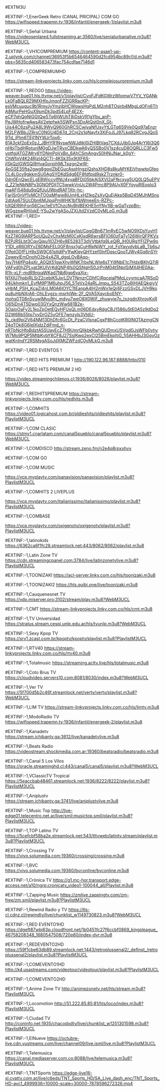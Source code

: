 #EXTM3U

#EXTINF:-1,EnerGeek Retro (CANAL PRICIPAL) COM GO
https://wifispeed.trapemn.tv:1936/infantil/energeek-1/playlist.m3u8

#EXTINF:-1,Señal Urbana
https://videosenlared.fullstreaming.ar:3560/live/senialurbanalive.m3u8?WebM3UCL

#EXTINF:-1,VH1COMPREMIUM
https://content-asae1-up-2.uplynk.com/channel/36953f5b6546464590d2fcd954bc89cf/d.m3u8?pbs=5635cd406583473fac754cdfae7146d1

#EXTINF:-1,COMPREMIUMHD

https://stream-linkyprojects.linky.com.co/hls/complejosurpremium.m3u8

#EXTINF:-1,REDGO
https://video-weaver.bue01.hls.ttvnw.net/v1/playlist/CvoFJFdKGWrzWIomwV7YV_YGANkLk0FaBQLRZ9MXHfpJmqnFZZlGRRacKP-esVMcuuguc9b1RmvJyYmzjbHCWgwsHgPdLM2nh8TOsirb4MbgLdOFn6ThA8MurPeHGuX9smDk3pdS4LpF4E2X-eCP7qhQgNIGGtQw5Tq6IjWUhT8jDskVR1gYbv_anP-PeJWHofrwAwsAV2etpfwk5SWPsn3DxAtQst0nX_Gt-Uis44C6zsPu2A8L9WyQ960GhRCSCwjyaNfUsvYtLGTq6S9Ve0Qq97aEnzrM2LFWBbJZRrsC0NGU4D87d_2Cnj2s1qNayfx3XiFoJLJ97Lkq82RCvgJQoS9Td_jPlm6TEjI1NYWJrTqx6-81A3ckf2pEx0zJ_JBHYR1NyswNWJdtkI0iZHjBtVag7CXdJJjb0Jq4ArYI6i3Q6nHbjTbdHRotunlM0gDJwTRvxCBDkwA6yQSSBo0V1sz4cuD8OQRLLC3Fw5vptfgiATGZjMrv6YDNmPpVxBn_6AhCSmAngvS0HNiJNar_k0gY-ChWfqV4K24Rjzl4QCTI-4KSk35x9tXF6S-jISkQzIGWSQi9HvaGorpihMLTpzgn2wW-4pGSE35fta2gwg8gqxlZbEGucAspHngziQshsXHD8s8kuMYKEiVhpwtpGfeoCL4LGcv9gkkmSU0AgSYDKdSdg6EF8fdfpid9skZTrznkr0-0dn0EnQwcELgEBWjccvlfNU4xyaBFDi05bkAjSXVI2aFfkcxya5UQ0LQ5uEPVd_Z21eNbN8Px3GNOPDljTC5wwkVnUc2W4Pmc8P9AUyX0FYoyuRlEoplo3maAFj548du9qQfUuUWpdRAF1Xtr-hc-FarISr0nVf1vMChTO0qMfwje8iUmHLxHZlkgZsXyQuEjAkp5BqD45MJhMSns2dtAq67SUcDbn6MJipqPmWHK1bf1bWmeeEn-RZPc-hXQER9hFon56Cixc1eEVfChzcNyBhIBEKHE5nYNy1IB-wGaTyzpBn-WGgzpwRHjIxkE-YSu2wYgASoJZXUtd2VzdC0yMLoG.m3u8
#EXTINF:-1,RED+

https://video-weaver.bue01.hls.ttvnw.net/v1/playlist/CpgGBn671mRvEC5wNO9XDsYuyH1KzZ74G9lARP5oUQu2yChxMzM0CxKIsdR6wrsBFIO60zFaTy126WirQFPKVxBZPJRSLbt3CqvQjpu1IOZH6v8E5283T3dVVtbkfq9LeQlR_lH0URgYFIZPw9oY1Dl_gR6ORYvZ8DMsFEL0GF8nsx1gCuHRpNjWY_rot_FoYavvdybLaB_Tb6sJ01fptODfFLH9xSW9C61stIdlPy1fwKleyQHYzef0InfDqscQooTJWv4Gq6nSYrZqwevlEmDnohO2b4xAZR_dgqLOyBAqo-1sy7H4lfPq4qXr_A0QX51gwXhyWNK7rbxNLWle6sTYi9NbE1c7HdxlBKhQ7iRVAFvd0hZPLyat3KUIVrKdQNP4fs0QSNgH50JrPnM04t5NpISiMX4HE0Aa-R1h-xLF-mdR9nixaWKad7NbRigp6vaXjx-N1XIU7hpbjRLSrZ2cebiK5JxrLDVTNmzrCDhfCjRqceiaPMqLcyymcaA7RSoD94Ukhmkn1_EyfM9P1M6uhpJ56_5TeVx24aRLJmpu_S543TZo6IHlAEQkgiyVyHbM_PSH_KcaZl4nLM0A6IOYCTtEanpA4lH2mWx1eQr6FzzGSyDLJVH9koqu8uHbNXrA6-OhLEvgzs-msrhiWe-2F_QVA5XqycboENY-mohs0T08n5vuwIMyu9hj_mdyu7weO8X0WiF_zhuwyje7o_txzgdnXhroyKxRO65jDn4T5Dwp03GYxQnzWw681B2e-3OaloOaFy2L1koZpOetEQvHFUsQLm06DEdxyRdgCBJ1586uStE0A5z9dDq2D2W6Rb55tp7vvDrOZ5vOFE7wnzyls3VIdU-fs_ckd9pi2V64NM13DhDfc6GcDt_PzaCVlsnaCgxP8hCcotKR0lNOTAzmgCN24qTOk8G6leIXjdzZdiFmd_n-nRTbNcHfpBdztA5SUayEcZ7H9UmrQIIkbkRwhQUDmxUSVpdGJsWFb0yhyW7Mo9PQP5MtbKybY8CF8J27SsIKwp2exCI25BmEkpItjG_1j5AHHbJ3GgyOzwatKnIndY2RSMsgASoJdXMtZWFzdC0yMLkG.m3u8

#EXTINF:-1,RED EVENTOS 1


#EXTINF:-1,RED HITS PREMIUM 1
http://190.122.96.187:8888/http/010

#EXTINF:-1,RED HITS PREMIUM 2 HD

https://video.streamingchilenos.cl:1936/8026/8026/playlist.m3u8?WebM3UCL

#EXTINF:-1,REDHITSPREMIUM
https://stream-linkyprojects.linky.com.co/hls/redhits.m3u8

#EXTINF:-1,COMHITS 
https://video01.logicahost.com.br/oldieshits/oldieshits/playlist.m3u8?PlaylistM3UCL

#EXTINF:-1,COM CLASIC
https://stmv1.cnarlatam.com/canal5pueblo/canal5pueblo/playlist.m3u8?WebM3UCL

#EXTINF:-1,COMDISCO
http://stream.zeno.fm/n2e4q8rpxxhvv

#EXTINF:-1,COM GO


#EXTINF:-1,COM MUSIC

https://vcp.myplaytv.com/panavision/panavision/playlist.m3u8?PlaylistM3UCL

#EXTINF:-1,COMHITS 2 LIVEPLUS

https://vcp.myplaytv.com/italianissimo/italianissimo/playlist.m3u8?PlaylistM3UCL

#EXTINF:-1,COMBASE

https://vcp.myplaytv.com/oxigenotv/oxigenotv/playlist.m3u8?PlaylistM3UCL

#EXTINF:-1,latinokids
https://6362ca6f1fc28.streamlock.net:443/8062/8062/playlist.m3u8

#EXTINF:-1,Latin Zone TV
https://cdn.streamingcpanel.com:3784/live/latinzonetvlive.m3u8?PlaylistM3UCL

#EXTINF:-1,TOONIZAKI
https://acl-server.linky.com.co/hls/toonizaki.m3u8

#EXTINF:-1,TOONIZAKI2
https://hls.quibi.one/live/toonizaki.m3u8

#EXTINF:-1,Cauquenesnet TV
https://vdo.miserver.pro:3102/stream/play.m3u8?WebM3UCL

#EXTINF:-1,CMT
https://stream-linkyprojects.linky.com.co/hls/cmt.m3u8

#EXTINF:-1,TV Universidad
https://stratus.stream.cespi.unlp.edu.ar/hls/tvunlp.m3u8?WebM3UCL

#EXTINF:-1,Sexy Kpop TV
https://srv1.zcast.com.br/kpoptv/kpoptv/playlist.m3u8?PlaylistM3UCL

#EXTINF:-1,RTV40
https://stream-linkyprojects.linky.com.co/hls/rtv40.m3u8

#EXTINF:-1,Totalmusic
https://streaming.acltv.live/hls/totalmusic.m3u8

#EXTINF:-1,Coto Brus TV
https://cloudvideo.servers10.com:8081/8030/index.m3u8?WebM3UCL

#EXTINF:-1,Ver TV
https://5f700d5b2c46f.streamlock.net/vertv/vertv/playlist.m3u8?WebM3UCL

#EXTINF:-1,LIM TV
https://stream-linkyprojects.linky.com.co/hls/limtv.m3u8

#EXTINF:-1,ModoRadio TV
https://wifispeed.trapemn.tv:1936/infantil/energeek-2/playlist.m3u8

#EXTINF:-1,Kanadetv
https://stream.ichibantv.ga:3612/live/kanadetvlive.m3u8

#EXTINF:-1,Beats Radio
https://videostream.shockmedia.com.ar:19360/beatsradio/beatsradio.m3u8

#EXTINF:-1,Canal 5 Los Vilos
https://oracle.streaminghd.cl:443/canal5/canal5/playlist.m3u8?WebM3UCL

#EXTINF:-1,VClassicTV Tropical
https://5eaccbab48461.streamlock.net:1936/8222/8222/playlist.m3u8?PlaylistM3UCL

#EXTINF:-1,Aniplustv
https://stream.ichibantv.ga:3741/live/aniplustvlive.m3u8

#EXTINF:-1,Music Top
http://live-edge01.telecentro.net.ar/live/smil:musictop.smil/playlist.m3u8?PlaylistM3UCL

#EXTINF:-1,TOP Latino TV
https://5cefcbf58ba2e.streamlock.net:543/tltvweb/latintv.stream/playlist.m3u8?PlaylistM3UCL

#EXTINF:-1,Crossing TV 
https://vivo.solumedia.com:19360/crossing/crossing.m3u8

#EXTINF:-1,BVC
https://vivo.solumedia.com:19360/bvconline/bvconline.m3u8

#EXTINF:-1,Crónica TV
https://g1.mc-hor.transport.edge-access.net/a10/ngrp:cronicatv_video1-100044_all/Playlist.m3u8

#EXTINF:-1,Zapping Music
https://zmlive.zappingtv.com/zm-free/zm.smil/playlist.m3u8?PlaylistM3UCL

#EXTINF:-1,Rewind Radio y TV
https://tls-cl.cdnz.cl/rewindtv/live/chunklist_w1149730823.m3u8?WebM3UCL

#EXTINF:-1,RED EVENTO1HD
https://dgeft87wbj63p.cloudfront.net/1b0451fc27f6ccbf0869_kingsleague_46758208348_1680547508/720p60/index-dvr.m3u8

#EXTINF:-1,REDEVENTO2HD
https://59f1cbe63db89.streamlock.net:1443/retroplussenal2/_definst_/retroplussenal2/playlist.m3u8?PlaylistM3UCL

#EXTINF:-1,COMEVENTO1HD
http://k4.usastreams.com/videotour/videotour/playlist.m3u8?PlaylistM3UCL

#EXTINF:-1,COMEVENTO2HD

#EXTINF:-1,Anime Zone TV
http://animezonetv.net/hls/stream.m3u8?PlaylistM3UCL

#EXTINF:-1,Locomotion 
http://51.222.85.85:81/hls/loco/index.m3u8?PlaylistM3UCL


#EXTINF:-1,Ciudad TV 
http://coninfo.net:1935/chacodxdtv/live/chunklist_w1251301598.m3u8?PlaylistM3UCL

#EXTINF:-1,ElNueve
https://octubre-live.cdn.vustreams.com/live/channel09/live.isml/live.m3u8?PlaylistM3UCL

#EXTINF:-1,Telemusica 
https://canal.mediaserver.com.co:8088/live/telemusica.m3u8?PlaylistM3UCL

#EXTINF:-1,TNTSports
https://edge-live16-sl.cvattv.com.ar/live/c6eds/TNT_Sports_HD/SA_Live_dash_enc/TNT_Sports_HD-avc1_4999936=10000-scale=30000-7878596272326.mp4
